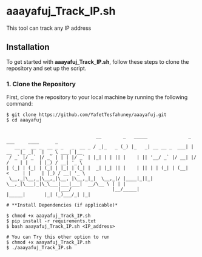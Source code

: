 # aaayafuj_Track_IP.sh
This tool can track any IP address

## Installation

To get started with **aaayafuj_Track_IP.sh**, follow these steps to clone the repository and set up the script.

### 1. Clone the Repository
First, clone the repository to your local machine by running the following command:

```
$ git clone https://github.com/YafetTesfahuney/aaayafuj.git
$ cd aaayafuj


                                 __        _   _____               _        ___     ____      _
   __ _  __ _  __ _ _   _  __ _ / _|_   _ (_) |_   _| __ __ _  ___| | __   |_ _|   |  _ \ ___| |__
 / _` |/ _` |/ _` | | | |/ _` | |_| | | || |    | || '__/ _` |/ __| |/ /    | |    | |_) / __| '_ \
| (_| | (_| | (_| | |_| | (_| |  _| |_| || |    | || | | (_| | (__|   <     | |    | |_) / __| '_ \
 \__,_|\__,_|\__,_|\__, |\__,_|_|  \__,_|/ |____|_||_|  \__,_|\___|_|\_\___|___|___|  __/\__ \ | | |
                   |___/               |__/_____|                    |_____|       |_| (_)___/_| |_|

# **Install Dependencies (if applicable)*

$ chmod +x aaayafuj_Track_IP.sh
$ pip install -r requirements.txt
$ bash aaayafuj_Track_IP.sh <IP_address>

# You can Try this other option to run
$ chmod +x aaayafuj_Track_IP.sh
$ ./aaayafuj_Track_IP.sh 
